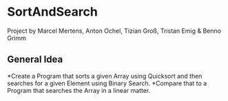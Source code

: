 # SortAndSearch

Project by Marcel Mertens, Anton Ochel, Tizian Groß, Tristan Emig & Benno Grimm
## General Idea
*Create a Program that sorts a given Array using Quicksort and then searches for a given Element using Binary Search. 
*Compare that to a Program that searches the Array in a linear matter.
